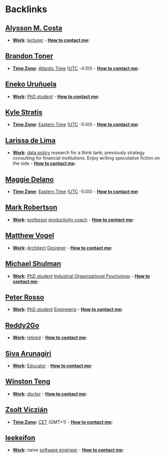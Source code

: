 
# Backlinks
## [Alysson M. Costa](<Alysson M. Costa.md>)
- **[Work](<Work.md>):** [lecturer](<lecturer.md>) 
        - **[How to contact me](<How to contact me.md>):**

## [Brandon Toner](<Brandon Toner.md>)
- **[Time Zone](<Time Zone.md>):** [Atlantic Time](<Atlantic Time.md>) ([UTC](<UTC.md>) -4:00)
        - **[How to contact me](<How to contact me.md>):**

## [Eneko Uruñuela](<Eneko Uruñuela.md>)
- **[Work](<Work.md>):** [PhD student](<PhD student.md>)
        - **[How to contact me](<How to contact me.md>):**

## [Kyle Stratis](<Kyle Stratis.md>)
- **[Time Zone](<Time Zone.md>):** [Eastern Time](<Eastern Time.md>) ([UTC](<UTC.md>) -5:00)
        - **[How to contact me](<How to contact me.md>):**

## [Larissa de Lima](<Larissa de Lima.md>)
- **[Work](<Work.md>):** [data policy](<data policy.md>) research for a think tank; previously strategy consulting for financial institutions.  Enjoy writing speculative fiction on the side
        - **[How to contact me](<How to contact me.md>):**

## [Maggie Delano](<Maggie Delano.md>)
- **[Time Zone](<Time Zone.md>):** [Eastern Time](<Eastern Time.md>) ([UTC](<UTC.md>) -5:00)
        - **[How to contact me](<How to contact me.md>):**

## [Mark Robertson](<Mark Robertson.md>)
- **[Work](<Work.md>):** [professor](<professor.md>) [productivity coach](<productivity coach.md>) 
        - **[How to contact me](<How to contact me.md>):**

## [Matthew Vogel](<Matthew Vogel.md>)
- **[Work](<Work.md>):** [Architect](<Architect.md>) [Designer](<Designer.md>)
        - **[How to contact me](<How to contact me.md>):**

## [Michael Shulman](<Michael Shulman.md>)
- **[Work](<Work.md>):** [PhD student](<PhD student.md>) [Industrial Organizational Psychology](<Industrial Organizational Psychology.md>)
        - **[How to contact me](<How to contact me.md>):**

## [Peter Rosso](<Peter Rosso.md>)
- **[Work](<Work.md>):** [PhD student](<PhD student.md>) [Engineerig](<Engineerig.md>)
        - **[How to contact me](<How to contact me.md>):**

## [Reddy2Go](<Reddy2Go.md>)
- **[Work](<Work.md>):** [retired](<retired.md>)
        - **[How to contact me](<How to contact me.md>):**

## [Siva Arunagiri](<Siva Arunagiri.md>)
- **[Work](<Work.md>):** [Educator](<Educator.md>)
        - **[How to contact me](<How to contact me.md>):**

## [Winston Teng](<Winston Teng.md>)
- **[Work](<Work.md>):** [doctor](<doctor.md>)
        - **[How to contact me](<How to contact me.md>):**

## [Zsolt Viczián](<Zsolt Viczián.md>)
- **[Time Zone](<Time Zone.md>):** [CET](<CET.md>) (GMT+1)
        - **[How to contact me](<How to contact me.md>):**

## [leekeifon](<leekeifon.md>)
- **[Work](<Work.md>):** naive [software engineer](<software engineer.md>)
        - **[How to contact me](<How to contact me.md>):**

